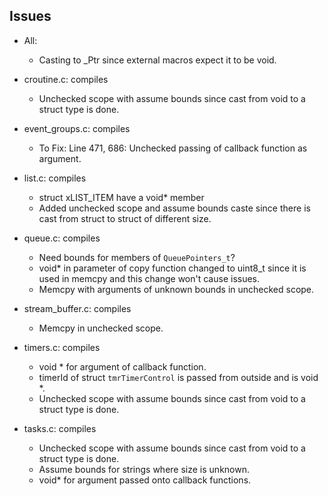 ## Issues

- All:
	- Casting to _Ptr<void> since external macros expect it to be void.

- croutine.c: compiles
	- Unchecked scope with assume bounds since cast from void to a struct type is done.

- event_groups.c: compiles
	- To Fix: Line 471, 686: Unchecked passing of callback function as argument.

- list.c: compiles
	- struct xLIST_ITEM have a void* member
	- Added unchecked scope and assume bounds caste since there is cast from struct to struct of different size.

- queue.c: compiles
	- Need bounds for members of `QueuePointers_t`?
	- void* in parameter of copy function changed to uint8_t since it is used in memcpy and this change won't cause issues.
	- Memcpy with arguments of unknown bounds in unchecked scope.

- stream_buffer.c: compiles
	- Memcpy in unchecked scope.

- timers.c: compiles
	- void * for argument of callback function. 
	- timerId of struct `tmrTimerControl` is passed from outside and is void *.
	- Unchecked scope with assume bounds since cast from void to a struct type is done.

- tasks.c: compiles
	- Unchecked scope with assume bounds since cast from void to a struct type is done.
	- Assume bounds for strings where size is unknown.
	- void* for argument passed onto callback functions.
